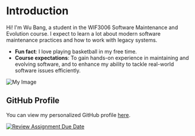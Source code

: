 # Introduction
Hi! I'm Wu Bang, a student in the WIF3006 Software Maintenance and Evolution course. I expect to learn a lot about modern software maintenance practices and how to work with legacy systems.

- **Fun fact**: I love playing basketball in my free time.
- **Course expectations**: To gain hands-on experience in maintaining and evolving software, and to enhance my ability to tackle real-world software issues efficiently.

![My Image](https://encrypted-tbn2.gstatic.com/images?q=tbn:ANd9GcSR4o5Xirsga2sLr41W3UCIzGOM711DZo5LL8YXH3AMNsg5DFXw)

## GitHub Profile
You can view my personalized GitHub profile [here](https://github.com/CopperCleric).

[![Review Assignment Due Date](https://classroom.github.com/assets/deadline-readme-button-22041afd0340ce965d47ae6ef1cefeee28c7c493a6346c4f15d667ab976d596c.svg)](https://classroom.github.com/a/O-1AGqKT)
